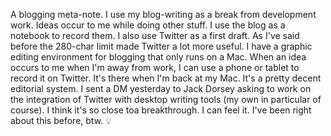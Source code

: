 A blogging meta-note. I use my blog-writing as a break from development work. Ideas occur to me while doing other stuff. I use the blog as a notebook to record them. I also use Twitter as a first draft. As I've said before the 280-char limit made Twitter a lot more useful. I have a graphic editing environment for blogging that only runs on a Mac. When an idea occurs to me when I'm away from work, I can use a phone or tablet to record it on Twitter. It's there when I'm back at my Mac. It's a pretty decent editorial system. I sent a DM yesterday to Jack Dorsey asking to work on the integration of Twitter with desktop writing tools (my own in particular of course). I think it's so close toa breakthrough. I can feel it. I've been right about this before, btw. :bulb: 
